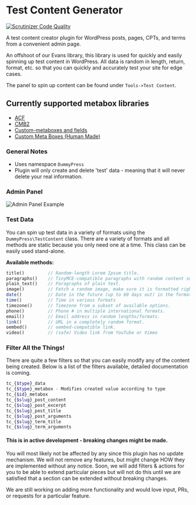 # Test Content Generator

[![Scrutinizer Code Quality](https://scrutinizer-ci.com/g/mikeselander/dummybot/badges/quality-score.png?b=master)](https://scrutinizer-ci.com/g/mikeselander/dummybot/?branch=master)

A test content creator plugin for WordPress posts, pages, CPTs, and terms from a convenient admin page.

An offshoot of our Evans library, this library is used for quickly and easily spinning up test content in WordPress. All data is random in length, return, format, etc. so that you can quickly and accurately test your site for edge cases.

The panel to spin up content can be found under `Tools->Test Content`.


## Currently supported metabox libraries
* [ACF](https://www.advancedcustomfields.com/)
* [CMB2](https://github.com/WebDevStudios/CMB2)
* [Custom-metaboxes and fields](https://github.com/WebDevStudios/Custom-Metaboxes-and-Fields-for-WordPress)
* [Custom Meta Boxes (Human Made)](https://github.com/humanmade/Custom-Meta-Boxes)


### General Notes
* Uses namespace `DummyPress`
* Plugin will only create and delete 'test' data - meaning that it will never delete your real information.


### Admin Panel
![Admin Panel Example](https://mikeselander.com/wp-content/uploads/2016/05/screenshot1.png)


### Test Data

You can spin up test data in a variety of formats using the `DummyPress\TestContent` class. There are a variety of formats and all methods are static because you only need one at a time. This class can be easily used stand-alone.

**Available methods:**

```php
title()			// Random-length Lorem Ipsum title.
paragraphs()	// TinyMCE-compatible paragraphs with random content suchas tables, images, quotes, etc.
plain_text()	// Paragraphs of plain text.
image()			// Fetch a random image, make sure it is formatted right, download it, and put it in the media library.
date()			// Date in the future (up to 60 days out) in the format prescribed.
time()			// Time in various formats
timezone()		// Timezone from a subset of available options.
phone()			// Phone # in multiple international formats.
email()			// Email address in random lengths/formats.
link()			// URL in a completely random format.
oembed()		// oembed-compatible link.
video()			// (safe) Video link from YouTube or Vimeo
```

### Filter All the Things!

There are quite a few filters so that you can easily modify any of the content being created. Below is a list of the filters available, detailed documentation is coming.

```php
tc_{$type}_data
tc_{$type}_metabox - Modifies created value according to type
tc_{$id}_metabox
tc_{$slug}_post_content
tc_{$slug}_post_excerpt
tc_{$slug}_post_title
tc_{$slug}_post_arguments
tc_{$slug}_term_title
tc_{$slug}_term_arguments
```


#### This is in active development - breaking changes might be made.

You will most likely not be affected by any since this plugin has no update mechanism. We will not remove any features, but might change HOW they are implemented without any notice. Soon, we will add filters & actions for you to be able to extend particular pieces but will not do this until we are satisfied that a section can be extended without breaking changes.

We are still working on adding more functionality and would love input, PRs, or requests for a particular feature.
